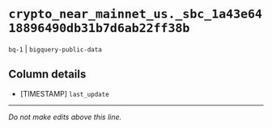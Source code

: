 # `crypto_near_mainnet_us._sbc_1a43e6418896490db31b7d6ab22ff38b`
`bq-1` | `bigquery-public-data`

## Column details
* [TIMESTAMP] `last_update`

-------------------------------------------------------------------------------
*Do not make edits above this line.*

